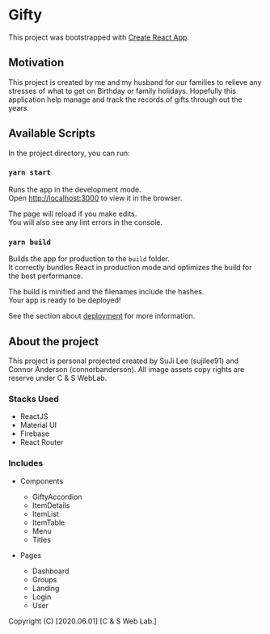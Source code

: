 # Gifty

This project was bootstrapped with [Create React App](https://github.com/facebook/create-react-app).

## Motivation

This project is created by me and my husband for our families to relieve any stresses of what to get on Birthday or family holidays. Hopefully this application help manage and track the records of gifts through out the years.

## Available Scripts

In the project directory, you can run:

### `yarn start`

Runs the app in the development mode.<br />
Open [http://localhost:3000](http://localhost:3000) to view it in the browser.

The page will reload if you make edits.<br />
You will also see any lint errors in the console.

### `yarn build`

Builds the app for production to the `build` folder.<br />
It correctly bundles React in production mode and optimizes the build for the best performance.

The build is minified and the filenames include the hashes.<br />
Your app is ready to be deployed!

See the section about [deployment](https://facebook.github.io/create-react-app/docs/deployment) for more information.

## About the project

This project is personal projected created by SuJi Lee (sujilee91) and Connor Anderson (connorbanderson).
All image assets copy rights are reserve under C & S WebLab.

### Stacks Used

- ReactJS
- Material UI
- Firebase
- React Router

### Includes

- Components

  - GiftyAccordion
  - ItemDetails
  - ItemList
  - ItemTable
  - Menu
  - Titles

- Pages
  - Dashboard
  - Groups
  - Landing
  - Login
  - User

Copyright (C) [2020.06.01] [C & S Web Lab.]
